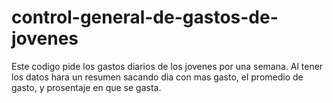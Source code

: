 # control-general-de-gastos-de-jovenes
Este codigo pide los gastos diarios de los jovenes por una semana. Al tener los datos hara un resumen sacando dia con mas gasto, el promedio de gasto, y prosentaje en que se gasta.
